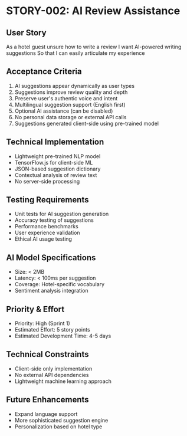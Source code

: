 # STORY-002: AI Review Assistance

## User Story
As a hotel guest unsure how to write a review
I want AI-powered writing suggestions
So that I can easily articulate my experience

## Acceptance Criteria
1. AI suggestions appear dynamically as user types
2. Suggestions improve review quality and depth
3. Preserve user's authentic voice and intent
4. Multilingual suggestion support (English first)
5. Optional AI assistance (can be disabled)
6. No personal data storage or external API calls
7. Suggestions generated client-side using pre-trained model

## Technical Implementation
- Lightweight pre-trained NLP model 
- TensorFlow.js for client-side ML
- JSON-based suggestion dictionary
- Contextual analysis of review text
- No server-side processing

## Testing Requirements
- Unit tests for AI suggestion generation
- Accuracy testing of suggestions
- Performance benchmarks
- User experience validation
- Ethical AI usage testing

## AI Model Specifications
- Size: < 2MB
- Latency: < 100ms per suggestion
- Coverage: Hotel-specific vocabulary
- Sentiment analysis integration

## Priority & Effort
- Priority: High (Sprint 1)
- Estimated Effort: 5 story points
- Estimated Development Time: 4-5 days

## Technical Constraints
- Client-side only implementation
- No external API dependencies
- Lightweight machine learning approach

## Future Enhancements
- Expand language support
- More sophisticated suggestion engine
- Personalization based on hotel type